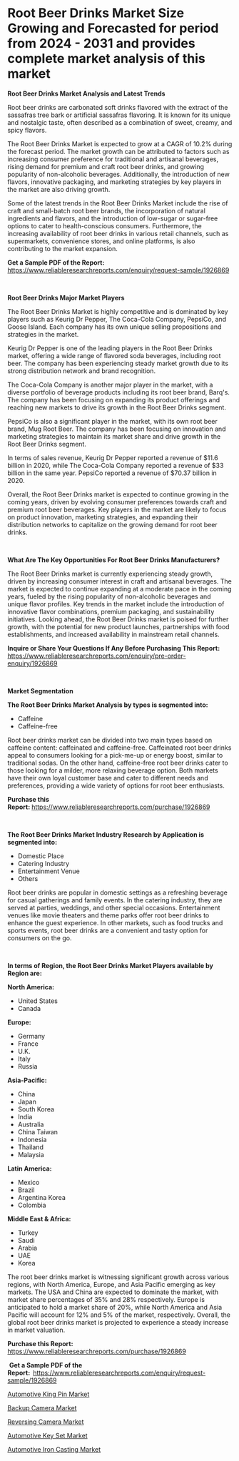 <p><h1>Root Beer Drinks Market Size Growing and Forecasted for period from 2024 - 2031 and provides complete market analysis of this market</h1></p><p><strong>Root Beer Drinks Market Analysis and Latest Trends</strong></p>
<p><p>Root beer drinks are carbonated soft drinks flavored with the extract of the sassafras tree bark or artificial sassafras flavoring. It is known for its unique and nostalgic taste, often described as a combination of sweet, creamy, and spicy flavors.</p><p>The Root Beer Drinks Market is expected to grow at a CAGR of 10.2% during the forecast period. The market growth can be attributed to factors such as increasing consumer preference for traditional and artisanal beverages, rising demand for premium and craft root beer drinks, and growing popularity of non-alcoholic beverages. Additionally, the introduction of new flavors, innovative packaging, and marketing strategies by key players in the market are also driving growth.</p><p>Some of the latest trends in the Root Beer Drinks Market include the rise of craft and small-batch root beer brands, the incorporation of natural ingredients and flavors, and the introduction of low-sugar or sugar-free options to cater to health-conscious consumers. Furthermore, the increasing availability of root beer drinks in various retail channels, such as supermarkets, convenience stores, and online platforms, is also contributing to the market expansion.</p></p>
<p><strong>Get a Sample PDF of the Report:&nbsp;</strong> <a href="https://www.reliableresearchreports.com/enquiry/request-sample/1926869">https://www.reliableresearchreports.com/enquiry/request-sample/1926869</a></p>
<p>&nbsp;</p>
<p><strong>Root Beer Drinks Major Market Players</strong></p>
<p><p>The Root Beer Drinks Market is highly competitive and is dominated by key players such as Keurig Dr Pepper, The Coca-Cola Company, PepsiCo, and Goose Island. Each company has its own unique selling propositions and strategies in the market.</p><p>Keurig Dr Pepper is one of the leading players in the Root Beer Drinks market, offering a wide range of flavored soda beverages, including root beer. The company has been experiencing steady market growth due to its strong distribution network and brand recognition.</p><p>The Coca-Cola Company is another major player in the market, with a diverse portfolio of beverage products including its root beer brand, Barq's. The company has been focusing on expanding its product offerings and reaching new markets to drive its growth in the Root Beer Drinks segment.</p><p>PepsiCo is also a significant player in the market, with its own root beer brand, Mug Root Beer. The company has been focusing on innovation and marketing strategies to maintain its market share and drive growth in the Root Beer Drinks segment.</p><p>In terms of sales revenue, Keurig Dr Pepper reported a revenue of $11.6 billion in 2020, while The Coca-Cola Company reported a revenue of $33 billion in the same year. PepsiCo reported a revenue of $70.37 billion in 2020.</p><p>Overall, the Root Beer Drinks market is expected to continue growing in the coming years, driven by evolving consumer preferences towards craft and premium root beer beverages. Key players in the market are likely to focus on product innovation, marketing strategies, and expanding their distribution networks to capitalize on the growing demand for root beer drinks.</p></p>
<p>&nbsp;</p>
<p><strong>What Are The Key Opportunities For Root Beer Drinks Manufacturers?</strong></p>
<p><p>The Root Beer Drinks market is currently experiencing steady growth, driven by increasing consumer interest in craft and artisanal beverages. The market is expected to continue expanding at a moderate pace in the coming years, fueled by the rising popularity of non-alcoholic beverages and unique flavor profiles. Key trends in the market include the introduction of innovative flavor combinations, premium packaging, and sustainability initiatives. Looking ahead, the Root Beer Drinks market is poised for further growth, with the potential for new product launches, partnerships with food establishments, and increased availability in mainstream retail channels.</p></p>
<p><strong>Inquire or Share Your Questions If Any Before Purchasing This Report:</strong> <a href="https://www.reliableresearchreports.com/enquiry/pre-order-enquiry/1926869">https://www.reliableresearchreports.com/enquiry/pre-order-enquiry/1926869</a></p>
<p>&nbsp;</p>
<p><strong>Market Segmentation</strong></p>
<p><strong>The Root Beer Drinks Market Analysis by types is segmented into:</strong></p>
<p><ul><li>Caffeine</li><li>Caffeine-free</li></ul></p>
<p><p>Root beer drinks market can be divided into two main types based on caffeine content: caffeinated and caffeine-free. Caffeinated root beer drinks appeal to consumers looking for a pick-me-up or energy boost, similar to traditional sodas. On the other hand, caffeine-free root beer drinks cater to those looking for a milder, more relaxing beverage option. Both markets have their own loyal customer base and cater to different needs and preferences, providing a wide variety of options for root beer enthusiasts.</p></p>
<p><strong>Purchase this Report:&nbsp;</strong><a href="https://www.reliableresearchreports.com/purchase/1926869">https://www.reliableresearchreports.com/purchase/1926869</a></p>
<p>&nbsp;</p>
<p><strong>The Root Beer Drinks Market Industry Research by Application is segmented into:</strong></p>
<p><ul><li>Domestic Place</li><li>Catering Industry</li><li>Entertainment Venue</li><li>Others</li></ul></p>
<p><p>Root beer drinks are popular in domestic settings as a refreshing beverage for casual gatherings and family events. In the catering industry, they are served at parties, weddings, and other special occasions. Entertainment venues like movie theaters and theme parks offer root beer drinks to enhance the guest experience. In other markets, such as food trucks and sports events, root beer drinks are a convenient and tasty option for consumers on the go.</p></p>
<p>&nbsp;</p>
<p><strong>In terms of Region, the Root Beer Drinks Market Players available by Region are:</strong></p>
<p>
    <p> <strong> North America: </strong>
        <ul>
            <li>United States</li>
            <li>Canada</li>
        </ul>
        </p> 
    <p> <strong> Europe: </strong>
        <ul>
            <li>Germany</li>
            <li>France</li>
            <li>U.K.</li>
            <li>Italy</li>
            <li>Russia</li>
        </ul>
        </p> 
    <p> <strong> Asia-Pacific: </strong>
        <ul>
            <li>China</li>
            <li>Japan</li>
            <li>South Korea</li>
            <li>India</li>
            <li>Australia</li>
            <li>China Taiwan</li>
            <li>Indonesia</li>
            <li>Thailand</li>
            <li>Malaysia</li>
        </ul>
        </p> 
    <p> <strong> Latin America: </strong>
        <ul>
            <li>Mexico</li>
            <li>Brazil</li>
            <li>Argentina Korea</li>
            <li>Colombia</li>
        </ul>
        </p> 
    <p> <strong> Middle East & Africa: </strong>
        <ul>
            <li>Turkey</li>
            <li>Saudi</li>
            <li>Arabia</li>
            <li>UAE</li>
            <li>Korea</li>
        </ul>
    </p>
    </p>
<p><p>The root beer drinks market is witnessing significant growth across various regions, with North America, Europe, and Asia Pacific emerging as key markets. The USA and China are expected to dominate the market, with market share percentages of 35% and 28% respectively. Europe is anticipated to hold a market share of 20%, while North America and Asia Pacific will account for 12% and 5% of the market, respectively. Overall, the global root beer drinks market is projected to experience a steady increase in market valuation.</p></p>
<p><strong>Purchase this Report: </strong><a href="https://www.reliableresearchreports.com/purchase/1926869">https://www.reliableresearchreports.com/purchase/1926869</a></p>
<p>&nbsp;<strong>Get a Sample PDF of the Report:&nbsp;&nbsp;</strong><a href="https://www.reliableresearchreports.com/enquiry/request-sample/1926869">https://www.reliableresearchreports.com/enquiry/request-sample/1926869</a></p>
<p><strong></strong></p>
<p><p><a href="https://frill-swim-3cd.notion.site/Automotive-King-Pin-Market-Size-Focuses-on-Market-Dynamics-In-Depth-Analysis-and-Future-Projections-6a144da8e63d4cdc9d7377ac7d4e1f5d">Automotive King Pin Market</a></p><p><a href="https://view.publitas.com/reportprime-1/backup-camera-market-size-growth-outlook-from-2024-to-2031-projecting-at-markets-trends-analysis-by-application-regional-outlook-and-revenue/">Backup Camera Market</a></p><p><a href="https://view.publitas.com/reportprime-1/reversing-camera-market-research-report-reveals-the-latest-trends-and-opportunities-of-this-market-for-period-from-2024-2031/">Reversing Camera Market</a></p><p><a href="https://gentle-editor-9db.notion.site/Automotive-Key-Set-Market-Provides-a-Comprehensive-Analysis-Including-a-Macro-Overview-of-the-Market-899585e0ff0c4481be8ee5da0b222123">Automotive Key Set Market</a></p><p><a href="https://spotless-saver-8fd.notion.site/Automotive-Iron-Casting-Market-Centers-on-Aspects-such-as-Market-Growth-Market-Share-Market-Opport-49d49f19b0584cf6a8fb9ed0f6f0c64d">Automotive Iron Casting Market</a></p></p>